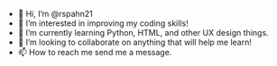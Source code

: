 - 👋 Hi, I’m @rspahn21
- 👀 I’m interested in improving my coding skills!
- 🌱 I’m currently learning Python, HTML, and other UX design things.
- 💞️ I’m looking to collaborate on anything that will help me learn!
- 📫 How to reach me send me a message.

<!---
rspahn21/rspahn21 is a ✨ special ✨ repository because its `README.md` (this file) appears on your GitHub profile.
You can click the Preview link to take a look at your changes.
--->
